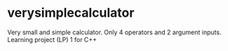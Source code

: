 # verysimplecalculator
Very small and simple calculator. Only 4 operators and 2 argument inputs.
Learning project (LP) 1 for C++

